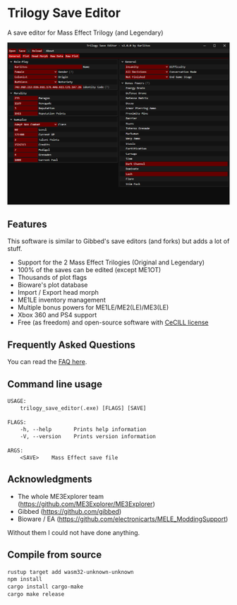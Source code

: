 # Trilogy Save Editor
A save editor for Mass Effect Trilogy (and Legendary)

![Screenshot](misc/screenshots/ME3_General.png)

## Features
This software is similar to Gibbed's save editors (and forks) but adds a lot of stuff.

- Support for the 2 Mass Effect Trilogies (Original and Legendary)
- 100% of the saves can be edited (except ME1OT)
- Thousands of plot flags
- Bioware's plot database
- Import / Export head morph
- ME1LE inventory management
- Multiple bonus powers for ME1LE/ME2(LE)/ME3(LE)
- Xbox 360 and PS4 support
- Free (as freedom) and open-source software with [CeCILL license](https://en.wikipedia.org/wiki/CeCILL)

## Frequently Asked Questions
You can read the [FAQ here](https://github.com/KarlitosVII/trilogy-save-editor/wiki/Frequently-Asked-Questions).

## Command line usage
```
USAGE:
    trilogy_save_editor(.exe) [FLAGS] [SAVE]

FLAGS:
    -h, --help       Prints help information
    -V, --version    Prints version information

ARGS:
    <SAVE>    Mass Effect save file
```

## Acknowledgments

- The whole ME3Explorer team (https://github.com/ME3Explorer/ME3Explorer)
- Gibbed (https://github.com/gibbed)
- Bioware / EA (https://github.com/electronicarts/MELE_ModdingSupport)

Without them I could not have done anything.


## Compile from source

```sh
rustup target add wasm32-unknown-unknown
npm install
cargo install cargo-make
cargo make release
```
